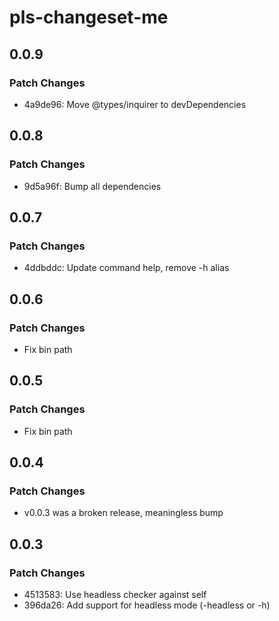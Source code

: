 # pls-changeset-me

## 0.0.9

### Patch Changes

- 4a9de96: Move @types/inquirer to devDependencies

## 0.0.8

### Patch Changes

- 9d5a96f: Bump all dependencies

## 0.0.7

### Patch Changes

- 4ddbddc: Update command help, remove -h alias

## 0.0.6

### Patch Changes

- Fix bin path

## 0.0.5

### Patch Changes

- Fix bin path

## 0.0.4

### Patch Changes

- v0.0.3 was a broken release, meaningless bump

## 0.0.3

### Patch Changes

- 4513583: Use headless checker against self
- 396da26: Add support for headless mode (-headless or -h)
